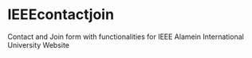 # IEEEcontactjoin
Contact and Join form with functionalities for IEEE Alamein International University Website 
